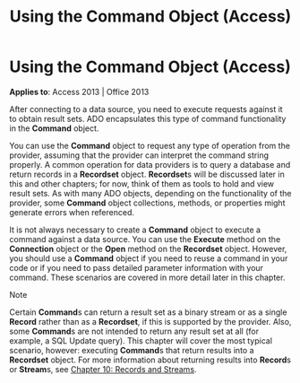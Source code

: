﻿---
title: Using the Command Object (Access)
TOCTitle: Using the Command Object
ms:assetid: dab6f0dd-1efa-3a5c-b192-c6d6afcaabfb
ms:mtpsurl: https://msdn.microsoft.com/library/JJ250102(v=office.15)
ms:contentKeyID: 48548088
ms.date: 09/18/2015
mtps_version: v=office.15
---

# Using the Command Object (Access)


**Applies to**: Access 2013 | Office 2013

After connecting to a data source, you need to execute requests against it to obtain result sets. ADO encapsulates this type of command functionality in the **Command** object.

You can use the **Command** object to request any type of operation from the provider, assuming that the provider can interpret the command string properly. A common operation for data providers is to query a database and return records in a **Recordset** object. **Recordset**s will be discussed later in this and other chapters; for now, think of them as tools to hold and view result sets. As with many ADO objects, depending on the functionality of the provider, some **Command** object collections, methods, or properties might generate errors when referenced.

It is not always necessary to create a **Command** object to execute a command against a data source. You can use the **Execute** method on the **Connection** object or the **Open** method on the **Recordset** object. However, you should use a **Command** object if you need to reuse a command in your code or if you need to pass detailed parameter information with your command. These scenarios are covered in more detail later in this chapter.


> [!NOTE]
> <P>Certain <STRONG>Command</STRONG>s can return a result set as a binary stream or as a single <STRONG>Record</STRONG> rather than as a <STRONG>Recordset</STRONG>, if this is supported by the provider. Also, some <STRONG>Command</STRONG>s are not intended to return any result set at all (for example, a SQL Update query). This chapter will cover the most typical scenario, however: executing <STRONG>Command</STRONG>s that return results into a <STRONG>Recordset</STRONG> object. For more information about returning results into <STRONG>Record</STRONG>s or <STRONG>Stream</STRONG>s, see <A href="chapter-10-records-and-streams.md">Chapter 10: Records and Streams</A>.</P>


